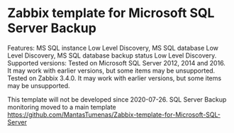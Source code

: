 # Zabbix template for Microsoft SQL Server Backup
Features: MS SQL instance Low Level Discovery, MS SQL database Low Level Discovery, MS SQL database backup status Low Level Discovery.
Supported versions: Tested on Microsoft SQL Server 2012, 2014 and 2016. It may work with earlier versions, but some items may be unsupported. Tested on Zabbix 3.4.0. It may work with earlier versions, but some items may be unsupported.

This template will not be developed since 2020-07-26. SQL Server Backup monitoring moved to a main template https://github.com/MantasTumenas/Zabbix-template-for-Microsoft-SQL-Server
